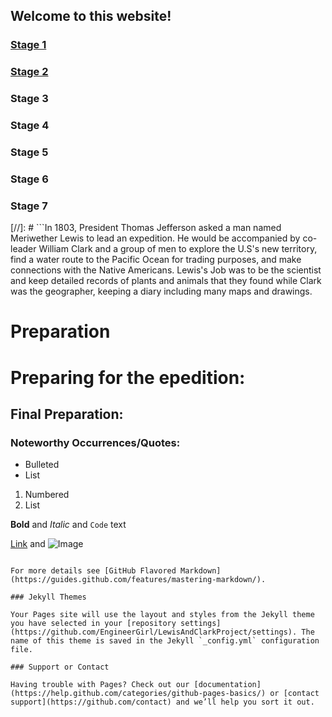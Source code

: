 ## Welcome to this website!


### [Stage 1](https://engineergirl.github.io/LewisAndClarkJourney/home.md)
### [Stage 2](secondPage.html)
### Stage 3
### Stage 4
### Stage 5
### Stage 6
### Stage 7



[//]: # ```In 1803, President Thomas Jefferson asked a man named Meriwether Lewis to lead an expedition. He would be accompanied by co-leader William Clark and a group of men to explore the U.S's new territory, find a water route to the Pacific Ocean for trading purposes, and make connections with the Native Americans. Lewis's Job was to be the scientist and keep detailed records of plants and animals that they found while Clark was the geographer, keeping a diary including many maps and drawings.
# Preparation
# Preparing for the epedition:
## Final Preparation:
### Noteworthy Occurrences/Quotes:

- Bulleted
- List

1. Numbered
2. List

**Bold** and _Italic_ and `Code` text

[Link](url) and ![Image](src)
```

For more details see [GitHub Flavored Markdown](https://guides.github.com/features/mastering-markdown/).

### Jekyll Themes

Your Pages site will use the layout and styles from the Jekyll theme you have selected in your [repository settings](https://github.com/EngineerGirl/LewisAndClarkProject/settings). The name of this theme is saved in the Jekyll `_config.yml` configuration file.

### Support or Contact

Having trouble with Pages? Check out our [documentation](https://help.github.com/categories/github-pages-basics/) or [contact support](https://github.com/contact) and we’ll help you sort it out.
